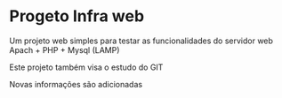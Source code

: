 # Progeto Infra web

Um projeto web simples para testar as funcionalidades do servidor web Apach + PHP + Mysql (LAMP) 

Este projeto também visa o estudo do GIT

Novas informaçôes são adicionadas